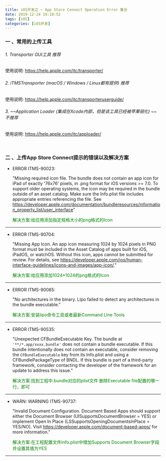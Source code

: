 ```yaml
---
title: iOS开发之 ~ App Store Connect Operation Error 集合
date: 2019-12-24 19:10:52
tags: [iOS]
categories: [iOS开发]
---
```


### 一 、常用的上传工具

###### 1. Transporter GUI工具 推荐

使用说明: https://help.apple.com/itc/transporter/

###### 2. iTMSTransporter (macOS / Windows / Linux都有提供) 推荐

使用说明: https://help.apple.com/itc/transporteruserguide/

###### 3. ~~Application Loader (集成在Xcode内部，但是该工具已经被苹果弱化) ~~   不推荐

使用说明: https://help.apple.com/itc/apploader/

<br/>

### 二 、上传App Store Connect提示的错误以及解决方案




- ERROR ITMS-90023: 

  "Missing required icon file. The bundle does not contain an app icon for iPad of exactly '76x76' pixels, in .png format for iOS versions >= 7.0. To support older operating systems, the icon may be required in the bundle outside of an asset catalog. Make sure the Info.plist file includes appropriate entries referencing the file. See https://developer.apple.com/documentation/bundleresources/information_property_list/user_interface"

  <span style="color:green">解决方案:给应用添加指定规格大小的png格式的Icon</span>

------


- ERROR ITMS-90704: 

  "Missing App Icon. An app icon measuring 1024 by 1024 pixels in PNG format must be included in the Asset Catalog of apps built for iOS, iPadOS, or watchOS. Without this icon, apps cannot be submitted for review. For details, see https://developer.apple.com/ios/human-interface-guidelines/icons-and-images/app-icon/."

  <span style="color:green">解决方案:给应用添加1024*1024的png格式的Icon</span>

------


- ERROR ITMS-90085: 

  "No architectures in the binary. Lipo failed to detect any architectures in the bundle executable."

  <span style="color:green">解决方案:安装lipo命令工具或者最新Command LIne Tools</span>

------



- ERROR ITMS-90535:

  "Unexpected CFBundleExecutable Key. The bundle at `'**/*.app/xxxx.bundle'` does not contain a bundle executable. If this bundle intentionally does not contain an executable, consider removing the `CFBundleExecutable` key from its Info.plist and using a CFBundlePackageType of BNDL. If this bundle is part of a third-party framework, consider contacting the developer of the framework for an update to address this issue."

  <span style="color:green">解决方案:找到工程中.bundle对应的plist文件 删除Executable file配置的哪一行，即可</span>

------



- WARN: WARNING ITMS-90737: 

  "Invalid Document Configuration. Document Based Apps should support either the Document Browser (UISupportsDocumentBrowser = YES) or implement Open In Place (LSSupportsOpeningDocumentsInPlace = YES/NO). Visit https://developer.apple.com/document-based-apps/ for more information."

  <span style="color:green">解决方案:在工程配置文件info.plist中增加Supports Document Browser字段并设置其值为YES</span>

------







